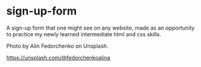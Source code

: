 # sign-up-form
A sign-up form that one might see on any website, made as an opportunity to practice my newly learned intermediate html and css skills.


Photo by Alin Fedorchenko on Unsplash.

https://unsplash.com/@fedorchenkoalina